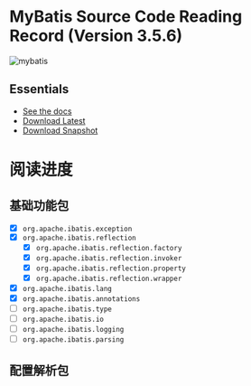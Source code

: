 MyBatis Source Code Reading Record (Version 3.5.6)
=====================================

![mybatis](http://mybatis.github.io/images/mybatis-logo.png)

Essentials
----------
* [See the docs](http://mybatis.github.io/mybatis-3)
* [Download Latest](https://github.com/mybatis/mybatis-3/releases)
* [Download Snapshot](https://oss.sonatype.org/content/repositories/snapshots/org/mybatis/mybatis/)


阅读进度
====
基础功能包
------
 - [X] `org.apache.ibatis.exception` 
 - [X] `org.apache.ibatis.reflection`
    - [X] `org.apache.ibatis.reflection.factory`
    - [X] `org.apache.ibatis.reflection.invoker`
    - [X] `org.apache.ibatis.reflection.property`
    - [X] `org.apache.ibatis.reflection.wrapper`
 - [X] `org.apache.ibatis.lang`    
 - [X] `org.apache.ibatis.annotations`    
 - [ ] `org.apache.ibatis.type`    
 - [ ] `org.apache.ibatis.io`    
 - [ ] `org.apache.ibatis.logging`    
 - [ ] `org.apache.ibatis.parsing`    
 
配置解析包
------ 